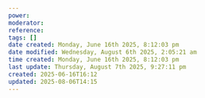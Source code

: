 ```yaml
---
power: 
moderator: 
reference: 
tags: []
date created: Monday, June 16th 2025, 8:12:03 pm
date modified: Wednesday, August 6th 2025, 2:05:21 am
time created: Monday, June 16th 2025, 8:12:03 pm
last update: Thursday, August 7th 2025, 9:27:11 pm
created: 2025-06-16T16:12
updated: 2025-08-06T14:15
---
```


